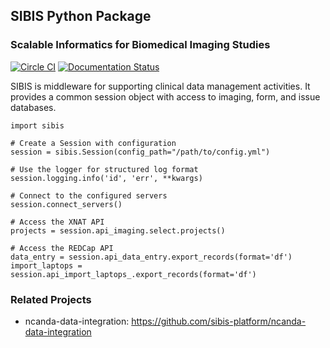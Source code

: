 ## SIBIS Python Package
### Scalable Informatics for Biomedical Imaging Studies 

[![Circle CI](https://circleci.com/gh/sibis-platform/sibis.svg?style=svg)](https://circleci.com/gh/sibis-platform/sibis) [![Documentation Status](https://readthedocs.org/projects/sibis/badge/?version=latest)](http://sibis.readthedocs.org/en/latest/?badge=latest)

SIBIS is middleware for supporting clinical data management activities.
It provides a common session object with access to imaging, form, and 
issue databases.

```
import sibis

# Create a Session with configuration
session = sibis.Session(config_path="/path/to/config.yml")

# Use the logger for structured log format
session.logging.info('id', 'err', **kwargs)

# Connect to the configured servers
session.connect_servers()

# Access the XNAT API
projects = session.api_imaging.select.projects()

# Access the REDCap API
data_entry = session.api_data_entry.export_records(format='df')
import_laptops = session.api_import_laptops_.export_records(format='df')
```

### Related Projects
- ncanda-data-integration: https://github.com/sibis-platform/ncanda-data-integration